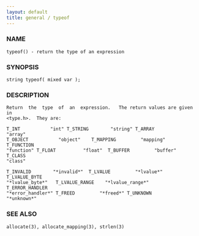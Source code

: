 ```yaml
---
layout: default
title: general / typeof
---
```


### NAME

    typeof() - return the type of an expression

### SYNOPSIS

    string typeof( mixed var );

### DESCRIPTION

    Return  the  type  of  an  expression.   The return values are given in
    <type.h>.  They are:

    T_INT           "int" T_STRING        "string" T_ARRAY          "array"
    T_OBJECT           "object"    T_MAPPING         "mapping"   T_FUNCTION
    "function" T_FLOAT          "float"  T_BUFFER         "buffer"  T_CLASS
    "class"

    T_INVALID        "*invalid*"  T_LVALUE         "*lvalue*" T_LVALUE_BYTE
    "*lvalue_byte*"   T_LVALUE_RANGE    "*lvalue_range*"    T_ERROR_HANDLER
    "*error_handler*" T_FREED         "*freed*" T_UNKNOWN       "*unknown*"

### SEE ALSO

    allocate(3), allocate_mapping(3), strlen(3)
